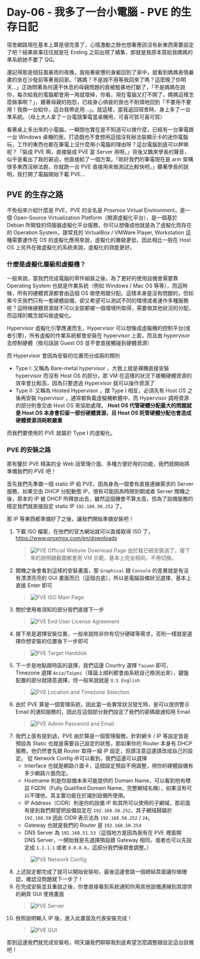 # Day-06 - 我多了一台小電腦 - PVE 的生存日記

宿舍網路現在基本上算是很完善了，心情激動之餘也想著應該沒有新東西需要設定了吧？結果故事往往就是在 Ending 之前出現了續集，那就是我原本買給我媽媽的準系統她不要了 QQ。

還記得那是個狂風暴雨的夜晚，我拖著疲憊的身軀回到了家中，就看到媽媽表情嚴肅的坐在沙發前等著我回家。「媽媽？不是說不用等我回來了嗎？這麼晚了你明天...」正詢問著為何還不休息的母親問題的我被粗暴地打斷了，「不是媽媽在說你，每次給我的電腦都會用一用就壞掉，你看，現在電腦又打不開了，媽媽這樣怎麼做事啊？」，聽著母親的抱怨，已經身心俱疲的我也不耐煩地回到「不要用不要用！我換一台給你，這台我帶走用...」。就這樣，當我返回宿舍時，身上多了一台準系統。（母上大人拿了一台電競筆電當桌機用，可喜可賀可喜可賀）

看著桌上多出來的小電腦，一瞬間也實在是不知道可以做什麼，已經有一台筆電跟一台 Windows 桌機的我，打遊戲也不會想用這個沒有辦法裝顯示卡的迷你電腦玩，工作的東西也都在筆電上沒什麼用小電腦的理由呀？這台電腦到底可以幹嘛呢？「裝成 PVE 啊，直接裝成 PVE 當 Server 用呀。」背後又飄來學長的聲音，似乎是看出了我的窘迫，他直接給了一個方案。「剛好我們的筆電現在是 arm 架構很多東西沒辦法跑，你就跑一台 PVE 直接用來做測試比較快吧。」聽著學長的說明，我打開了電腦開始下載 PVE...

## PVE 的生存之路

不免俗來介紹什麼是 PVE，PVE 的全名是 Proxmox Virtual Environment，是一個 Open-Source Virtualization Platform（開源虛擬化平台），是一個基於 Debian 所開發的伺服器虛擬化平台服務，你可以想像成他就是為了虛擬化而存在的 Operation System，跟常見的 VirtualBox / VMWare Player, Workstation 這種需要運作在 OS 的虛擬化應用來說，虛擬化的層級更低，因此相比一般在 Host OS 上另外在做虛擬化的系統來說，虛擬化的效能更好。

### 什麼是虛擬化層級和虛擬機？

一般來說，當我們完成電腦的零件組裝之後，為了更好的使用設備會需要靠 Operating System 也就是作業系統（例如 Windows / Mac OS 等等），而這時候，所有的硬體資源都會由這個 OS 做使用跟分配。這樣本身是沒有問題的，但如果今天我們只有一套硬體設備，卻又希望可以測試不同的環境或者運作多種服務呢？這時候硬體資源就不可以全部都被一個環境所取得，需要做其他狀況的分配，而這樣的概念就叫做虛擬化。

Hypervisor 虛擬化引擎應運而生，Hypervisor 可以想像成虛擬機的控制平台(或者引擎)，所有虛擬的作業系統都會安裝在 hypervisor 上面，而且由 hypervisor 去控制硬體（換句話說 Guest OS 並不會直接觸碰到硬體資源）

而 Hypervisor 會因為安裝的位置而分成兩的類別

- Type I: 又稱為 Bare-metal hypervisor ，大致上就是裸機直接安裝 hypervisor 而沒有 Host OS 的部分，那 VM 在這樣的狀況下接觸硬體資源的效率會比較高，因為只要透過 Hypervisor 就可以操作資源了
- Type II: 又稱為 Hosted Hypervisor ，跟 Type I 相反，必須先有 Host OS 之後再安裝 hypervisor ，通常都負載虛擬機軟體中，而 Hypervisor 調用資源的部分則會交由 Host OS 來協助處理。
  **Host OS 代管硬體分配最大的問題就是 Host OS 本身會扣留一部份硬體資源，且 Host OS 託管硬體分配也會造成硬體資源消耗較嚴重**

而我們要使用的 PVE 就屬於 Type I 的虛擬化。

### PVE 的安裝之路

那有鑒於 PVE 精美的全 Web 話管理介面、多種方便好用的功能，我們就開始將準備我們的 PVE 吧！

首先我們先準備一個 static IP 給 PVE，因為身為一個會有直接連線需求的 Server 服務，如果交由 DHCP 分配動態 IP，很有可能因為時限到期或者 Server 關機之後，原本的 IP 被 DHCP 所釋放出去，雖然這個機會不算太高，但為了設備服務的穩定我們就直接設定 static IP `192.168.50.252` 了。

那 IP 等東西都準備好了之後，讓我們開始準備安裝吧！

1. 下載 ISO 檔案，在他們的官方網站就可以直接取得 ISO 了，https://www.proxmox.com/en/downloads
   > ![PVE Official Website Download Page](https://raw.githubusercontent.com/fdff87554/iThome-Ironman/main/2023/%E8%AA%92%EF%BC%8C%E6%83%B3%E4%B8%8D%E5%88%B0%E6%9C%89%E4%B8%80%E5%A4%A9%E6%90%9E%E6%87%82%E7%B6%B2%E8%B7%AF%E6%98%AF%E5%9B%A0%E7%82%BA%E5%AE%BF%E8%88%8D%E5%AD%B8%E9%95%B7%E9%80%BC%E6%88%91%E7%9A%84QQ%EF%BC%8130%E5%A4%A9%E7%9A%84%E5%AE%BF%E8%88%8D%E7%B6%B2%E8%B7%AF%E6%9E%B6%E8%A8%AD/Images/PVE-Official-Website-Download-Page.png)
   > 由於我已經安裝過了，接下來的說明跟截圖都會用 VM 示範，基本上完全相同，不用切換。
2. 開機之後會看到這樣的安裝畫面，那 `Graphical` 跟 `Console` 的差異就是有沒有漂漂亮亮的 GUI 畫面而已（這個白底），所以是電腦設備狀況選擇，基本上直接 Enter 即可
   > ![PVE ISO Main Page](https://raw.githubusercontent.com/fdff87554/iThome-Ironman/main/2023/%E8%AA%92%EF%BC%8C%E6%83%B3%E4%B8%8D%E5%88%B0%E6%9C%89%E4%B8%80%E5%A4%A9%E6%90%9E%E6%87%82%E7%B6%B2%E8%B7%AF%E6%98%AF%E5%9B%A0%E7%82%BA%E5%AE%BF%E8%88%8D%E5%AD%B8%E9%95%B7%E9%80%BC%E6%88%91%E7%9A%84QQ%EF%BC%8130%E5%A4%A9%E7%9A%84%E5%AE%BF%E8%88%8D%E7%B6%B2%E8%B7%AF%E6%9E%B6%E8%A8%AD/Images/PVE-ISO-Main-Page.png)
3. 關於使用者須知的部分我們直接下一步
   > ![PVE End User License Agreement](https://raw.githubusercontent.com/fdff87554/iThome-Ironman/main/2023/%E8%AA%92%EF%BC%8C%E6%83%B3%E4%B8%8D%E5%88%B0%E6%9C%89%E4%B8%80%E5%A4%A9%E6%90%9E%E6%87%82%E7%B6%B2%E8%B7%AF%E6%98%AF%E5%9B%A0%E7%82%BA%E5%AE%BF%E8%88%8D%E5%AD%B8%E9%95%B7%E9%80%BC%E6%88%91%E7%9A%84QQ%EF%BC%8130%E5%A4%A9%E7%9A%84%E5%AE%BF%E8%88%8D%E7%B6%B2%E8%B7%AF%E6%9E%B6%E8%A8%AD/Images/PVE-End-User-License-Agreement.png)
4. 接下來是選擇安裝位置，一般來說除非你有切分硬碟等需求，否則一樣就是選擇你想安裝的位置後下一步即可
   > ![PVE Target Harddisk](https://raw.githubusercontent.com/fdff87554/iThome-Ironman/main/2023/%E8%AA%92%EF%BC%8C%E6%83%B3%E4%B8%8D%E5%88%B0%E6%9C%89%E4%B8%80%E5%A4%A9%E6%90%9E%E6%87%82%E7%B6%B2%E8%B7%AF%E6%98%AF%E5%9B%A0%E7%82%BA%E5%AE%BF%E8%88%8D%E5%AD%B8%E9%95%B7%E9%80%BC%E6%88%91%E7%9A%84QQ%EF%BC%8130%E5%A4%A9%E7%9A%84%E5%AE%BF%E8%88%8D%E7%B6%B2%E8%B7%AF%E6%9E%B6%E8%A8%AD/Images/PVE-Target-Harddisk.png)
5. 下一步是地點跟時區的選擇，我們這邊 Country 選擇 `Taiwan` 即可，Timezone 選擇 `Asia/Taipei`（理論上順利都會由系統自己檢測出來），鍵盤配置的部分就隨意選擇，但一般來說就是 `U.S English`
   > ![PVE Location and Timezone Selection](https://raw.githubusercontent.com/fdff87554/iThome-Ironman/main/2023/%E8%AA%92%EF%BC%8C%E6%83%B3%E4%B8%8D%E5%88%B0%E6%9C%89%E4%B8%80%E5%A4%A9%E6%90%9E%E6%87%82%E7%B6%B2%E8%B7%AF%E6%98%AF%E5%9B%A0%E7%82%BA%E5%AE%BF%E8%88%8D%E5%AD%B8%E9%95%B7%E9%80%BC%E6%88%91%E7%9A%84QQ%EF%BC%8130%E5%A4%A9%E7%9A%84%E5%AE%BF%E8%88%8D%E7%B6%B2%E8%B7%AF%E6%9E%B6%E8%A8%AD/Images/PVE-Location-and-Timezone-Selection.png)
6. 由於 PVE 算是一個管理系統，因此當一些異常狀況發生時，是可以提供警示 Email 的通知服務的，因此在這個部分我們設定了我們的密碼跟通知用 Email
   > ![PVE Admin Password and Email](https://raw.githubusercontent.com/fdff87554/iThome-Ironman/main/2023/%E8%AA%92%EF%BC%8C%E6%83%B3%E4%B8%8D%E5%88%B0%E6%9C%89%E4%B8%80%E5%A4%A9%E6%90%9E%E6%87%82%E7%B6%B2%E8%B7%AF%E6%98%AF%E5%9B%A0%E7%82%BA%E5%AE%BF%E8%88%8D%E5%AD%B8%E9%95%B7%E9%80%BC%E6%88%91%E7%9A%84QQ%EF%BC%8130%E5%A4%A9%E7%9A%84%E5%AE%BF%E8%88%8D%E7%B6%B2%E8%B7%AF%E6%9E%B6%E8%A8%AD/Images/PVE-Admin-Password-and-Email.png)
7. 我們上面有提到過，PVE 由於算是一個管理服務，針對網卡 / IP 等設定皆是預設為 Static 也就是需要自己設定的狀態，那如果你的 Router 本身有 DHCP 服務，他仍然會先跟 Router 取得一組 IP 設定，但請注意這邊請改成自己的設定。
   從 Network Config 中可以看到，我們這邊可以選擇
   - Interface 也就是網路介面卡，這個設定預設不用調整，視你的硬體設備有多少網路介面而定。
   - Hostname 則是你設備未來可能提供的 Domain Name，可以看到他有標註 FQDN（Fully Qualified Domain Name，完整網域名稱），如果沒有可以不理他，其主要功能在於識別設備所使用。
   - IP Address（CIDR）則是你的設備 IP 和其所可以使用的子網域，那前面有提到我們期望把設備設定在 `192.168.50.252`，其子網域歸屬於 `192.168.50` 因此 CIDR 表示法為 `192.168.50.252` / `24`。
   - Gateway 也就是我們的 Router 是 `192.168.50.254`
   - DNS Server 為 `192.168.51.53`（這個地方是因為我有在 PVE 裡面開 DNS Server，一開始我是先選擇預設跟 Gateway 相同，或者也可以先設定成 `1.1.1.1` 或者 `8.8.8.8`，這部分我們後期會調整。）
   > ![PVE Network Config](https://raw.githubusercontent.com/fdff87554/iThome-Ironman/main/2023/%E8%AA%92%EF%BC%8C%E6%83%B3%E4%B8%8D%E5%88%B0%E6%9C%89%E4%B8%80%E5%A4%A9%E6%90%9E%E6%87%82%E7%B6%B2%E8%B7%AF%E6%98%AF%E5%9B%A0%E7%82%BA%E5%AE%BF%E8%88%8D%E5%AD%B8%E9%95%B7%E9%80%BC%E6%88%91%E7%9A%84QQ%EF%BC%8130%E5%A4%A9%E7%9A%84%E5%AE%BF%E8%88%8D%E7%B6%B2%E8%B7%AF%E6%9E%B6%E8%A8%AD/Images/PVE-Network-Config.png)
8. 上述設定都完成了就可以開始安裝啦，最後這邊會跳一個總結頁面讓你做確認，確認沒問題就下一步了！
9. 在完成安裝並且重啟之後，你會直接看到系統通知你用其他設備連線到其提供的網頁 GUI 使用畫面
   > ![PVE Server](https://raw.githubusercontent.com/fdff87554/iThome-Ironman/main/2023/%E8%AA%92%EF%BC%8C%E6%83%B3%E4%B8%8D%E5%88%B0%E6%9C%89%E4%B8%80%E5%A4%A9%E6%90%9E%E6%87%82%E7%B6%B2%E8%B7%AF%E6%98%AF%E5%9B%A0%E7%82%BA%E5%AE%BF%E8%88%8D%E5%AD%B8%E9%95%B7%E9%80%BC%E6%88%91%E7%9A%84QQ%EF%BC%8130%E5%A4%A9%E7%9A%84%E5%AE%BF%E8%88%8D%E7%B6%B2%E8%B7%AF%E6%9E%B6%E8%A8%AD/Images/PVE-Server.png)
10. 依照說明輸入 IP 後，進入此畫面及代表安裝完成！
    > ![PVE GUI](https://raw.githubusercontent.com/fdff87554/iThome-Ironman/main/2023/%E8%AA%92%EF%BC%8C%E6%83%B3%E4%B8%8D%E5%88%B0%E6%9C%89%E4%B8%80%E5%A4%A9%E6%90%9E%E6%87%82%E7%B6%B2%E8%B7%AF%E6%98%AF%E5%9B%A0%E7%82%BA%E5%AE%BF%E8%88%8D%E5%AD%B8%E9%95%B7%E9%80%BC%E6%88%91%E7%9A%84QQ%EF%BC%8130%E5%A4%A9%E7%9A%84%E5%AE%BF%E8%88%8D%E7%B6%B2%E8%B7%AF%E6%9E%B6%E8%A8%AD/Images/PVE-GUI.png)

那到這邊我們就完成安裝啦，明天讓我們聊聊我到底希望怎麼調整跟設定這台設備吧！
